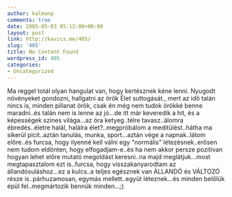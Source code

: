 ```yaml
---
author: kalmanp
comments: true
date: 2005-05-03 05:12:00+00:00
layout: post
link: http://kavics.me/405/
slug: '405'
title: No Content Found
wordpress_id: 405
categories:
- Uncategorized
---
```


Ma reggel totál olyan hangulat van, hogy kertésznek kéne lenni. Nyugodt növényeket gondozni, hallgatni az örök Élet suttogását., mert az idő talán nincs is, minden pillanat örök, csak én még nem tudok örökké benne maradni..és talán nem is lenne az jó...de itt már keveredik a hit, és a képességek színes világa...az óra ketyeg..télre tavasz..álomra ébredés..életre halál, halálra élet?..megpróbálom a meditülést..hátha ma sikerül picit..aztán tanulás, munka, sport...aztán vége a napnak..látom előre..és furcsa, hogy ilyenné kell válni egy "normális" létezésnek..erősen nem tudom eldönten, hogy elfogadjam-e..és ha nem akkor persze pozitívan hogyan lehet előre mutató megoldást keresni..na majd meglátjuk...most megtapasztalom ezt is..furcsa, hogy visszakanyarodtam az állandósuláshoz...ez a kulcs..a teljes egésznek van ÁLLANDÓ és VÁLTOZÓ része is..párhuzamosan, egymás mellett..együt léteznek...és minden belőlük épül fel..megmártozik bennük minden...[:)](http://www2.tokai.jaeri.go.jp/hphpwww/naibu/whole-body/whole-simulation.gif)
